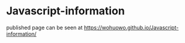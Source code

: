 # Javascript-information
published page can be seen at https://wohuowo.github.io/Javascript-information/
